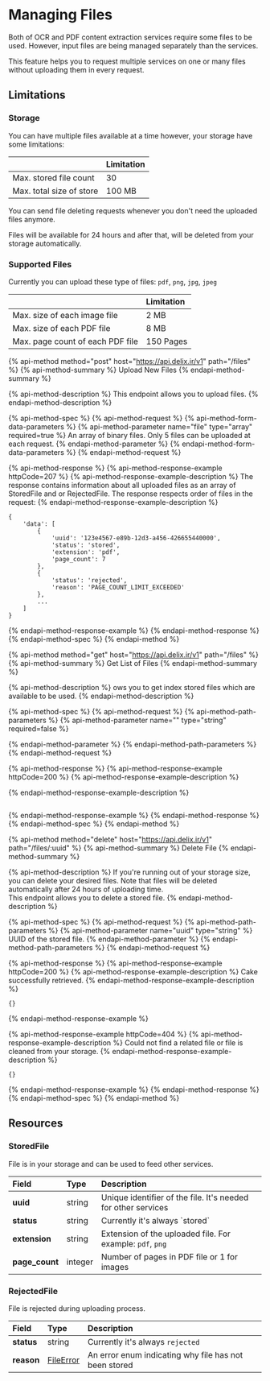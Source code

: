 # Managing Files

Both of OCR and PDF content extraction services require some files to be used. However, input files are being managed separately than the services.

This feature helps you to request multiple services on one or many files without uploading them in every request.

## Limitations

### Storage

You can have multiple files available at a time however, your storage have some limitations:

|  | Limitation |
| :--- | :--- |
| Max. stored file count | 30 |
| Max. total size of store | 100 MB |

You can send file deleting requests whenever you don't need the uploaded files anymore.

Files will be available for 24 hours and after that, will be deleted from your storage automatically.

### Supported Files

Currently you can upload these type of files: `pdf`, `png`, `jpg`, `jpeg`

|  | Limitation |
| :--- | :--- |
| Max. size of each image file | 2 MB |
| Max. size of each PDF file | 8 MB |
| Max. page count of each PDF file | 150 Pages |

{% api-method method="post" host="https://api.delix.ir/v1" path="/files" %}
{% api-method-summary %}
Upload New Files
{% endapi-method-summary %}

{% api-method-description %}
This endpoint allows you to upload files.
{% endapi-method-description %}

{% api-method-spec %}
{% api-method-request %}
{% api-method-form-data-parameters %}
{% api-method-parameter name="file" type="array" required=true %}
An array of binary files. Only 5 files can be uploaded at each request.
{% endapi-method-parameter %}
{% endapi-method-form-data-parameters %}
{% endapi-method-request %}

{% api-method-response %}
{% api-method-response-example httpCode=207 %}
{% api-method-response-example-description %}
The response contains information about all uploaded files as an array of StoredFile and or RejectedFile. The response respects order of files in the request:
{% endapi-method-response-example-description %}

```
{
    'data': [
        {
            'uuid': '123e4567-e89b-12d3-a456-426655440000',
            'status': 'stored',
            'extension': 'pdf',
            'page_count': 7
        },
        {
            'status': 'rejected',
            'reason': 'PAGE_COUNT_LIMIT_EXCEEDED'
        },
        ...
    ]
}
```
{% endapi-method-response-example %}
{% endapi-method-response %}
{% endapi-method-spec %}
{% endapi-method %}



{% api-method method="get" host="https://api.delix.ir/v1" path="/files" %}
{% api-method-summary %}
Get List of Files
{% endapi-method-summary %}

{% api-method-description %}
ows you to get index stored files which are available to be used.
{% endapi-method-description %}

{% api-method-spec %}
{% api-method-request %}
{% api-method-path-parameters %}
{% api-method-parameter name="" type="string" required=false %}

{% endapi-method-parameter %}
{% endapi-method-path-parameters %}
{% endapi-method-request %}

{% api-method-response %}
{% api-method-response-example httpCode=200 %}
{% api-method-response-example-description %}

{% endapi-method-response-example-description %}

```

```
{% endapi-method-response-example %}
{% endapi-method-response %}
{% endapi-method-spec %}
{% endapi-method %}

{% api-method method="delete" host="https://api.delix.ir/v1" path="/files/:uuid" %}
{% api-method-summary %}
Delete File
{% endapi-method-summary %}

{% api-method-description %}
If you're running out of your storage size, you can delete your desired files. Note that files will be deleted automatically after 24 hours of uploading time.  
This endpoint allows you to delete a stored file.
{% endapi-method-description %}

{% api-method-spec %}
{% api-method-request %}
{% api-method-path-parameters %}
{% api-method-parameter name="uuid" type="string" %}
UUID of the stored file.
{% endapi-method-parameter %}
{% endapi-method-path-parameters %}
{% endapi-method-request %}

{% api-method-response %}
{% api-method-response-example httpCode=200 %}
{% api-method-response-example-description %}
Cake successfully retrieved.
{% endapi-method-response-example-description %}

```
{}
```
{% endapi-method-response-example %}

{% api-method-response-example httpCode=404 %}
{% api-method-response-example-description %}
Could not find a related file or file is cleaned from your storage.
{% endapi-method-response-example-description %}

```
{}
```
{% endapi-method-response-example %}
{% endapi-method-response %}
{% endapi-method-spec %}
{% endapi-method %}

## Resources

### StoredFile

File is in your storage and can be used to feed other services.

| Field | Type | Description |
| :--- | :--- | :--- |
| **uuid** | string | Unique identifier of the file. It's needed for other services |
| **status** | string | Currently it's always \`stored\` |
| **extension** | string | Extension of the uploaded file. For example: `pdf`, `png` |
| **page\_count** | integer | Number of pages in PDF file or 1 for images |

### RejectedFile

File is rejected during uploading process.

| Field | Type | Description |
| :--- | :--- | :--- |
| **status** | string | Currently it's always `rejected` |
| **reason** | [FileError](../error-handling/errors.md) | An error enum indicating why file has not been stored |



